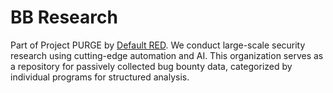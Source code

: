# BB Research
Part of Project PURGE by [Default RED](https://defaultred.com). We conduct large-scale security research using cutting-edge automation and AI. This organization serves as a repository for passively collected bug bounty data, categorized by individual programs for structured analysis.

